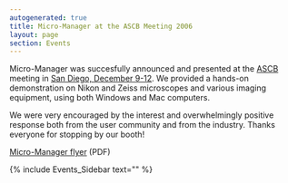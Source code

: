 ```yaml
---
autogenerated: true
title: Micro-Manager at the ASCB Meeting 2006
layout: page
section: Events
---
```


Micro-Manager was succesfully announced and presented at the
[ASCB](http://www.ascb.org/) meeting in [San Diego, December
9-12](http://www.ascb.org/meetings/am2006/index.cfm). We provided a
hands-on demonstration on Nikon and Zeiss microscopes and various
imaging equipment, using both Windows and Mac computers.

We were very encouraged by the interest and overwhelmingly positive
response both from the user community and from the industry. Thanks
everyone for stopping by our booth!

[Micro-Manager
flyer](https://valelab.ucsf.edu/~MM/MMweb/content/doc/pdf/media/Micro-Manager-Brochure-1.pdf)
(PDF)

{% include Events_Sidebar text="" %}
